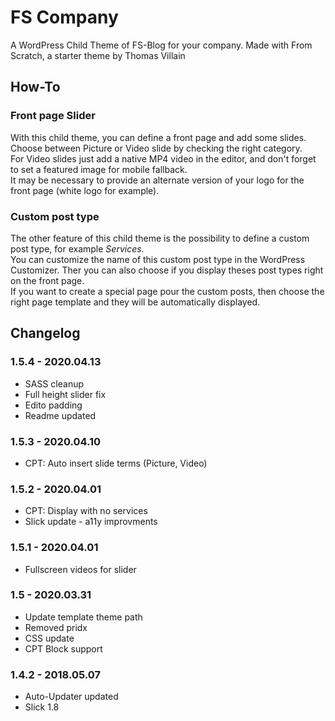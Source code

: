 # FS Company

A WordPress Child Theme of FS-Blog for your company. Made with From Scratch, a starter theme by Thomas Villain

## How-To

### Front page Slider

With this child theme, you can define a front page and add some slides. \
Choose between Picture or Video slide by checking the right category.\
For Video slides just add a native MP4 video in the editor, and don't forget to set a featured image for mobile fallback.\
It may be necessary to provide an alternate version of your logo for the front page (white logo for example).

### Custom post type

The other feature of this child theme is the possibility to define a custom post type, for example _Services_.\
You can customize the name of this custom post type in the WordPress Customizer. Ther you can also choose if you display theses post types right on the front page.\
If you want to create a special page pour the custom posts, then choose the right page template and they will be automatically displayed.

## Changelog

### 1.5.4 - 2020.04.13
* SASS cleanup
* Full height slider fix
* Edito padding
* Readme updated

### 1.5.3 - 2020.04.10
* CPT: Auto insert slide terms (Picture, Video)

### 1.5.2 - 2020.04.01
* CPT: Display with no services
* Slick update - a11y improvments

### 1.5.1 - 2020.04.01
* Fullscreen videos for slider

### 1.5 - 2020.03.31
* Update template theme path
* Removed pridx
* CSS update
* CPT Block support

### 1.4.2 - 2018.05.07
* Auto-Updater updated
* Slick 1.8